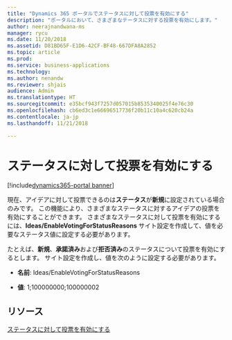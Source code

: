 ```yaml
---
title: "Dynamics 365 ポータルでステータスに対して投票を有効にする"
description: "ポータルにおいて、さまざまなテータスに対する投票を有効にします。"
author: neerajnandwana-ms
manager: rycu
ms.date: 11/20/2018
ms.assetid: D81BD65F-E1D6-42CF-BF48-667DFA8A2852
ms.topic: article
ms.prod: 
ms.service: business-applications
ms.technology: 
ms.author: nenandw
ms.reviewer: shjais
audience: Admin
ms.translationtype: HT
ms.sourcegitcommit: e35bcf943f7257d057015b8535340025f4e76c30
ms.openlocfilehash: cb6ed3c1e66696517736f20b11c10a4c620cb24a
ms.contentlocale: ja-jp
ms.lasthandoff: 11/21/2018

---
```

# <a name="enable-voting-for-status-reasons"></a>ステータスに対して投票を有効にする

[!include[dynamics365-portal banner](../../includes/dynamics365-portal.md)]

現在、アイデアに対して投票できるのは**ステータス**が**新規**に設定されている場合のみです。 この機能により、さまざまなステータスに対するアイデアの投票を有効にすることができます。 さまざまなステータスに対して投票を有効にするには、**Ideas/EnableVotingForStatusReasons** サイト設定を作成して、値を必要なステータス値に設定する必要があります。
 
たとえば、**新規**、**承諾済み**および**拒否済み**のステータスについて投票を有効にするとします。 サイト設定を作成し、値を次のように設定する必要があります。

- **名前**: Ideas/EnableVotingForStatusReasons

- **値**: 1;100000000;100000002

## <a name="resources"></a>リソース

[ステータスに対して投票を有効にする](https://docs.microsoft.com/en-us/dynamics365/customer-engagement/portals/crowdsource-ideas#enable-voting-for-status-reasons)

<!--
### Who uses this feature
This feature is intended for customizers. A customizer can configure and decide the status reasons, where user can vote.
### License required
NA
### Setup required
No 
## Status
### Development status
Generally available
#### Target timeframe
October 2018
### Availability
Cloud
### Regional availability
This feature will be available globally. 
-->

